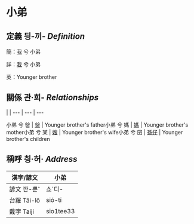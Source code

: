 # 小弟
## 定義 딍-끼- _Definition_
簡：[我](member1.md) 兮 小弟

詳：[我](member1.md) 兮 小弟

英：Younger brother

## 關係 관·희- _Relationships_

 | | 
--- | --- | --- 


小弟 兮 爸 | [爸](member2.md) | Younger brother's father小弟 兮 媽 | [媽](member3.md) | Younger brother's mother小弟 兮 某 | [嫂](member21.md) | Younger brother's wife小弟 兮 囝 | [孫仔](member22.md) | Younger brother's children

## 稱呼 칑·허· _Address_

漢字/諺文 | 小弟
--- | ---
諺文 깐-뿐ˆ | 쇼ˊ디-
台羅 Tâi-lô | sió-tī
戴字 Taiji | sio1tee33


